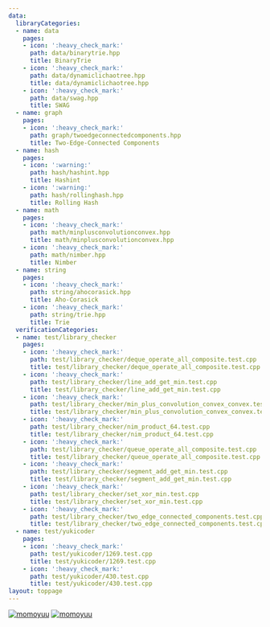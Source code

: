 ```yaml
---
data:
  libraryCategories:
  - name: data
    pages:
    - icon: ':heavy_check_mark:'
      path: data/binarytrie.hpp
      title: BinaryTrie
    - icon: ':heavy_check_mark:'
      path: data/dynamiclichaotree.hpp
      title: data/dynamiclichaotree.hpp
    - icon: ':heavy_check_mark:'
      path: data/swag.hpp
      title: SWAG
  - name: graph
    pages:
    - icon: ':heavy_check_mark:'
      path: graph/twoedgeconnectedcomponents.hpp
      title: Two-Edge-Connected Components
  - name: hash
    pages:
    - icon: ':warning:'
      path: hash/hashint.hpp
      title: Hashint
    - icon: ':warning:'
      path: hash/rollinghash.hpp
      title: Rolling Hash
  - name: math
    pages:
    - icon: ':heavy_check_mark:'
      path: math/minplusconvolutionconvex.hpp
      title: math/minplusconvolutionconvex.hpp
    - icon: ':heavy_check_mark:'
      path: math/nimber.hpp
      title: Nimber
  - name: string
    pages:
    - icon: ':heavy_check_mark:'
      path: string/ahocorasick.hpp
      title: Aho-Corasick
    - icon: ':heavy_check_mark:'
      path: string/trie.hpp
      title: Trie
  verificationCategories:
  - name: test/library_checker
    pages:
    - icon: ':heavy_check_mark:'
      path: test/library_checker/deque_operate_all_composite.test.cpp
      title: test/library_checker/deque_operate_all_composite.test.cpp
    - icon: ':heavy_check_mark:'
      path: test/library_checker/line_add_get_min.test.cpp
      title: test/library_checker/line_add_get_min.test.cpp
    - icon: ':heavy_check_mark:'
      path: test/library_checker/min_plus_convolution_convex_convex.test.cpp
      title: test/library_checker/min_plus_convolution_convex_convex.test.cpp
    - icon: ':heavy_check_mark:'
      path: test/library_checker/nim_product_64.test.cpp
      title: test/library_checker/nim_product_64.test.cpp
    - icon: ':heavy_check_mark:'
      path: test/library_checker/queue_operate_all_composite.test.cpp
      title: test/library_checker/queue_operate_all_composite.test.cpp
    - icon: ':heavy_check_mark:'
      path: test/library_checker/segment_add_get_min.test.cpp
      title: test/library_checker/segment_add_get_min.test.cpp
    - icon: ':heavy_check_mark:'
      path: test/library_checker/set_xor_min.test.cpp
      title: test/library_checker/set_xor_min.test.cpp
    - icon: ':heavy_check_mark:'
      path: test/library_checker/two_edge_connected_components.test.cpp
      title: test/library_checker/two_edge_connected_components.test.cpp
  - name: test/yukicoder
    pages:
    - icon: ':heavy_check_mark:'
      path: test/yukicoder/1269.test.cpp
      title: test/yukicoder/1269.test.cpp
    - icon: ':heavy_check_mark:'
      path: test/yukicoder/430.test.cpp
      title: test/yukicoder/430.test.cpp
layout: toppage
---
```

[![momoyuu](https://img.shields.io/endpoint?url=https%3A%2F%2Fatcoder-badges.now.sh%2Fapi%2Fatcoder%2Fjson%2Fmomoyuu)](https://atcoder.jp/users/momoyuu)  [![momoyuu](https://img.shields.io/endpoint?url=https%3A%2F%2Fatcoder-badges.now.sh%2Fapi%2Fcodeforces%2Fjson%2Fmomoyuu)](https://codeforces.com/profile/momoyuu)

